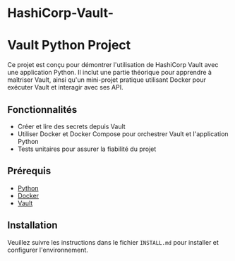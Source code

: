 # HashiCorp-Vault-

# Vault Python Project

Ce projet est conçu pour démontrer l'utilisation de HashiCorp Vault avec une application Python. Il inclut une partie théorique pour apprendre à maîtriser Vault, ainsi qu'un mini-projet pratique utilisant Docker pour exécuter Vault et interagir avec ses API.

## Fonctionnalités
- Créer et lire des secrets depuis Vault
- Utiliser Docker et Docker Compose pour orchestrer Vault et l'application Python
- Tests unitaires pour assurer la fiabilité du projet

## Prérequis
- [Python](https://www.python.org/downloads/)
- [Docker](https://www.docker.com/)
- [Vault](https://www.vaultproject.io/)

## Installation

Veuillez suivre les instructions dans le fichier `INSTALL.md` pour installer et configurer l'environnement.
